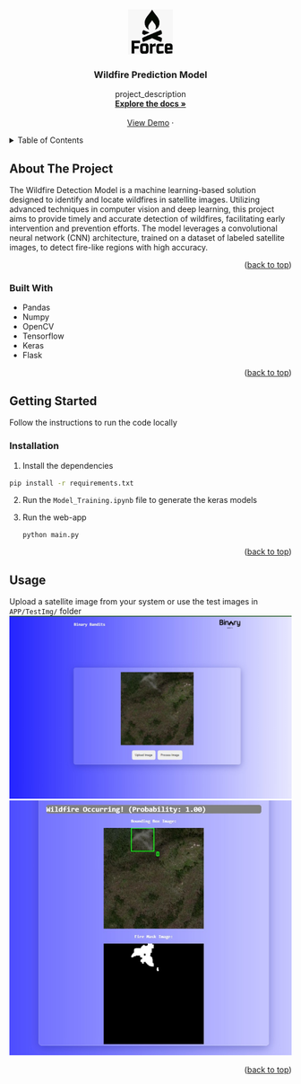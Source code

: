 <!-- Improved compatibility of back to top link: See: https://github.com/othneildrew/Best-README-Template/pull/73 -->
<a id="readme-top"></a>
<!--
*** Thanks for checking out the Best-README-Template. If you have a suggestion
*** that would make this better, please fork the repo and create a pull request
*** or simply open an issue with the tag "enhancement".
*** Don't forget to give the project a star!
*** Thanks again! Now go create something AMAZING! :D
-->



<!-- PROJECT SHIELDS -->
<!--
*** I'm using markdown "reference style" links for readability.
*** Reference links are enclosed in brackets [ ] instead of parentheses ( ).
*** See the bottom of this document for the declaration of the reference variables
*** for contributors-url, forks-url, etc. This is an optional, concise syntax you may use.
*** https://www.markdownguide.org/basic-syntax/#reference-style-links
-->

<!-- PROJECT LOGO -->
<br />
<div align="center">
  <a href="https://github.com/github_username/repo_name">
    <img src="artifacts/logo.jpeg" alt="Logo" width="80" height="80">
  </a>

<h3 align="center">Wildfire Prediction Model</h3>

  <p align="center">
    project_description
    <br />
    <a href="https://github.com/Divyansh-0864/Wildfire-Prediction"><strong>Explore the docs »</strong></a>
    <br />
    <br />
    <a href="https://github.com/Divyansh-0864/Wildfire-Prediction">View Demo</a>
    ·
  </p>
</div>



<!-- TABLE OF CONTENTS -->
<details>
  <summary>Table of Contents</summary>
  <ol>
    <li>
      <a href="#about-the-project">About The Project</a>
      <ul>
        <li><a href="#built-with">Built With</a></li>
      </ul>
    </li>
    <li>
      <a href="#getting-started">Getting Started</a>
      <ul>
        <li><a href="#prerequisites">Prerequisites</a></li>
        <li><a href="#installation">Installation</a></li>
      </ul>
    </li>
    <li><a href="#usage">Usage</a></li>
  </ol>
</details>



<!-- ABOUT THE PROJECT -->
## About The Project

The Wildfire Detection Model is a machine learning-based solution designed to identify and locate wildfires in satellite images. Utilizing advanced techniques in computer vision and deep learning, this project aims to provide timely and accurate detection of wildfires, facilitating early intervention and prevention efforts. The model leverages a convolutional neural network (CNN) architecture, trained on a dataset of labeled satellite images, to detect fire-like regions with high accuracy.

<p align="right">(<a href="#readme-top">back to top</a>)</p>



### Built With
* Pandas
* Numpy
* OpenCV
* Tensorflow
* Keras
* Flask

<p align="right">(<a href="#readme-top">back to top</a>)</p>



<!-- GETTING STARTED -->
## Getting Started

Follow the instructions to run the code locally

### Installation

1. Install the dependencies
  ```sh
  pip install -r requirements.txt
  ```

2. Run the ```Model_Training.ipynb``` file to generate the keras models

3. Run the web-app
   ```
   python main.py
   ```

<p align="right">(<a href="#readme-top">back to top</a>)</p>



<!-- USAGE EXAMPLES -->
## Usage
Upload a satellite image from your system or use the test images in ```APP/TestImg/``` folder
![Web-app](artifacts/web2.jpeg)
![Web-app predictions](artifacts/web1.jpeg)


<p align="right">(<a href="#readme-top">back to top</a>)</p>



<!-- CONTRIBUTING -->
<!-- ### Top contributors:

<a href="https://github.com/github_username/repo_name/graphs/contributors">
  <img src="https://contrib.rocks/image?repo=github_username/repo_name" alt="contrib.rocks image" />
</a> -->


<!-- CONTACT -->
<!-- ## Contact

Your Name - [@LinkedIn_handle](https://twitter.com/twitter_handle) - email@email_client.com

Project Link: [https://github.com/github_username/repo_name](https://github.com/github_username/repo_name)

<p align="right">(<a href="#readme-top">back to top</a>)</p>
 -->
